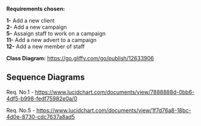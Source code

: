 **Requirements chosen:**  

**1-** Add a new client  
**2-** Add a new campaign  
**5-** Assaign staff to work on a campaign  
**11-** Add a new advert to a campaign  
**12-** Add a new member of staff  

**Class Diagram:**
https://go.gliffy.com/go/publish/12633906

Sequence Diagrams
---
Req. No.1 - https://www.lucidchart.com/documents/view/7888888d-0bb6-4df5-b998-fedf75982e0a/0

Req. No.5 - https://www.lucidchart.com/documents/view/1f7d76a8-18bc-4d0e-8730-cdc7637a8ad5
